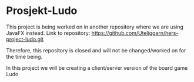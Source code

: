 # Prosjekt-Ludo

This project is being worked on in another repository where we are using JavaFX instead. 
Link to repository: https://github.com/Uteliggarn/hers-project-ludo.git

Therefore, this repository is closed and will not be changed/worked on for the time being. 

In this project we will be creating a client/server version of the board game Ludo
